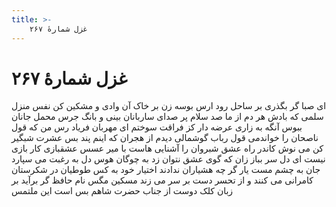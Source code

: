 ```yaml
---
title: >-
    غزل شمارهٔ ۲۶۷
---
```

# غزل شمارهٔ ۲۶۷

ای صبا گر بگذری بر ساحل رود ارس
بوسه زن بر خاک آن وادی و مشکین کن نفس
منزل سلمی که بادش هر دم از ما صد سلام
پر صدای ساربانان بینی و بانگ جرس
محمل جانان ببوس آنگه به زاری عرضه دار
کز فراقت سوختم ای مهربان فریاد رس
من که قول ناصحان را خواندمی قول رباب
گوشمالی دیدم از هجران که اینم پند بس
عشرت شبگیر کن می نوش کاندر راه عشق
شبروان را آشنایی هاست با میر عسس
عشقبازی کار بازی نیست ای دل سر بباز
زان که گوی عشق نتوان زد به چوگان هوس
دل به رغبت می سپارد جان به چشم مست یار
گر چه هشیاران ندادند اختیار خود به کس
طوطیان در شکرستان کامرانی می کنند
و از تحسر دست بر سر می زند مسکین مگس
نام حافظ گر برآید بر زبان کلک دوست
از جناب حضرت شاهم بس است این ملتمس
